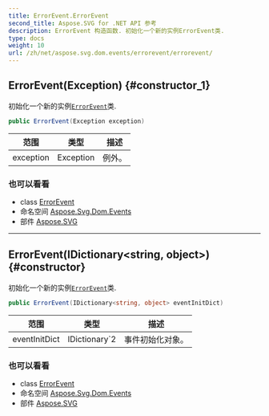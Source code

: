 ```yaml
---
title: ErrorEvent.ErrorEvent
second_title: Aspose.SVG for .NET API 参考
description: ErrorEvent 构造函数. 初始化一个新的实例ErrorEvent类.
type: docs
weight: 10
url: /zh/net/aspose.svg.dom.events/errorevent/errorevent/
---
```

## ErrorEvent(Exception) {#constructor_1}

初始化一个新的实例[`ErrorEvent`](../)类.

```csharp
public ErrorEvent(Exception exception)
```

| 范围 | 类型 | 描述 |
| --- | --- | --- |
| exception | Exception | 例外。 |

### 也可以看看

* class [ErrorEvent](../)
* 命名空间 [Aspose.Svg.Dom.Events](../../errorevent/)
* 部件 [Aspose.SVG](../../../)

---

## ErrorEvent(IDictionary&lt;string, object&gt;) {#constructor}

初始化一个新的实例[`ErrorEvent`](../)类.

```csharp
public ErrorEvent(IDictionary<string, object> eventInitDict)
```

| 范围 | 类型 | 描述 |
| --- | --- | --- |
| eventInitDict | IDictionary`2 | 事件初始化对象。 |

### 也可以看看

* class [ErrorEvent](../)
* 命名空间 [Aspose.Svg.Dom.Events](../../errorevent/)
* 部件 [Aspose.SVG](../../../)


